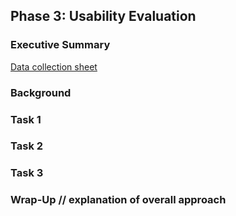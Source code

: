 ## Phase 3: Usability Evaluation
### Executive Summary

[Data collection sheet](https://docs.google.com/spreadsheets/d/1MjsM1fVdNqtomzDAQW_QMf9lI9NFl82loGBwy3lTQrc/edit?usp=sharing)


### Background 
### Task 1
### Task 2
### Task 3
### Wrap-Up // explanation of overall approach
